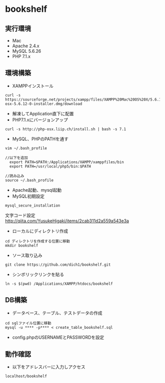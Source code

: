 # bookshelf

## 実行環境
- Mac
- Apache 2.4.x
- MySQL 5.6.26
- PHP 7.1.x

## 環境構築
- XAMPPインストール
```
curl -s https://sourceforge.net/projects/xampp/files/XAMPP%20Mac%20OS%20X/5.6.12/xampp-osx-5.6.12-0-installer.dmg/download
```
- 解凍してApplication直下に配置
- PHP7.1.xにバージョンアップ
```
curl -s http://php-osx.liip.ch/install.sh | bash -s 7.1
```
- MySQL、PHPのPATHを通す
```
vim ~/.bash_profile

//以下を追加
  export PATH=$PATH:/Applications/XAMPP/xamppfiles/bin
  export PATH=/usr/local/php5/bin:$PATH

//読み込み
source ~/.bash_profile
```
- Apache起動、mysql起動
- MySQL初期設定
```
mysql_secure_installation
```
文字コード設定
http://qiita.com/YusukeHigaki/items/2cab311d2a559a543e3a

- ローカルにディレクトリ作成
```
cd ディレクトリを作成する位置に移動
mkdir bookshelf
```

- ソース取り込み
```
git clone https://github.com/dich1/bookshelf.git
```

- シンボリックリンクを貼る
```
ln -s $(pwd) /Applications/XAMPP/htdocs/bookshelf
```

## DB構築

- データベース、テーブル、テストデータの作成
```
cd sqlファイル位置に移動
mysql -u **** -p**** < create_table_bookshelf.sql
```
- config.phpのUSERNAMEとPASSWORDを設定

## 動作確認
- 以下をアドレスバーに入力しアクセス
```
localhost/bookshelf
```

